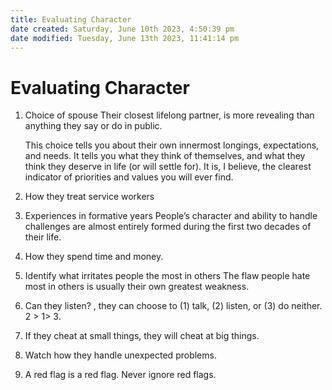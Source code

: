 ```yaml
---
title: Evaluating Character
date created: Saturday, June 10th 2023, 4:50:39 pm
date modified: Tuesday, June 13th 2023, 11:41:14 pm
---
```


# Evaluating Character

1. Choice of spouse
   Their closest lifelong partner, is more revealing than anything they say or do in public.

    This choice tells you about their own innermost longings, expectations, and needs. It tells you what they think of themselves, and what they think they deserve in life (or will settle for). It is, I believe, the clearest indicator of priorities and values you will ever find.

2. How they treat service workers
3. Experiences in formative years
    People’s character and ability to handle challenges are almost entirely formed during the first two decades of their life.
4. How they spend time and money.
5. Identify what irritates people the most in others
    The flaw people hate most in others is usually their own greatest weakness.
6. Can they listen? , they can choose to (1) talk, (2) listen, or (3) do neither. 2 > 1> 3.
7. If they cheat at small things, they will cheat at big things.
8. Watch how they handle unexpected problems.
9. A red flag is a red flag. Never ignore red flags.
